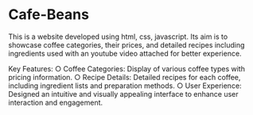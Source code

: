 # Cafe-Beans
This is a website developed using html, css, javascript. Its aim is to showcase coffee categories, their prices, and detailed
recipes including ingredients used with an youtube video attached for better experience. 

Key Features:
○ Coffee Categories: Display of various coffee types with pricing information.
○ Recipe Details: Detailed recipes for each coffee, including ingredient lists and preparation methods.
○ User Experience: Designed an intuitive and visually appealing interface to enhance user interaction and
  engagement.
